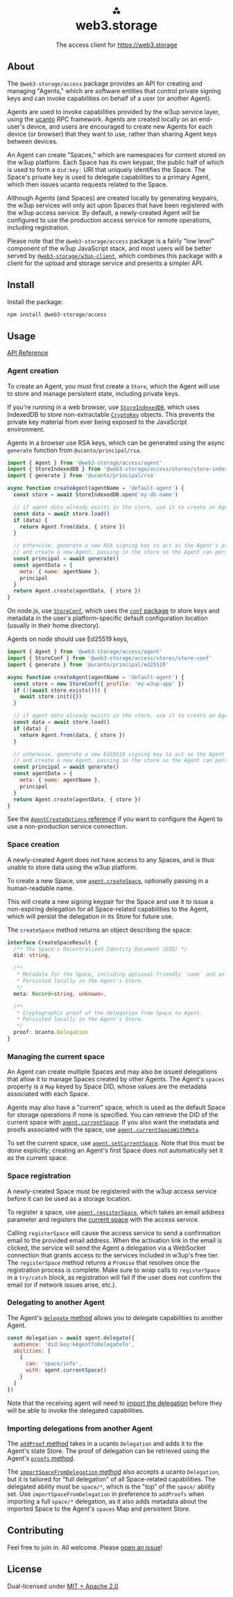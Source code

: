 <h1 align="center">⁂<br/>web3.storage</h1>
<p align="center">The access client for <a href="https://web3.storage">https://web3.storage</a></p>

## About

The `@web3-storage/access` package provides an API for creating and managing "Agents," which are software entities that control private signing keys and can invoke capabilities on behalf of a user (or another Agent).

Agents are used to invoke capabilities provided by the w3up service layer, using the [ucanto](https://github.com/web3-storage/ucanto) RPC framework. Agents are created locally on an end-user's device, and users are encouraged to create new Agents for each device (or browser) that they want to use, rather than sharing Agent keys between devices.

An Agent can create "Spaces," which are namespaces for content stored on the w3up platform. Each Space has its own keypair, the public half of which is used to form a `did:key:` URI that uniquely identifies the Space. The Space's private key is used to delegate capabilities to a primary Agent, which then issues ucanto requests related to the Space.

Although Agents (and Spaces) are created locally by generating keypairs, the w3up services will only act upon Spaces that have been registered with the w3up access service. By default, a newly-created Agent will be configured to use the production access service for remote operations, including registration.

Please note that the `@web3-storage/access` package is a fairly "low level" component of the w3up JavaScript stack, and most users will be better served by [`@web3-storage/w3up-client`](https://github.com/web3-storage/w3up-client), which combines this package with a client for the upload and storage service and presents a simpler API.

## Install

Install the package:

```bash
npm install @web3-storage/access
```

## Usage

[API Reference](https://web3-storage.github.io/w3protocol/modules/_web3_storage_access.html)

### Agent creation

To create an Agent, you must first create a `Store`, which the Agent will use to store and manage persistent state, including private keys.

If you're running in a web browser, use [`StoreIndexedDB`](https://web3-storage.github.io/w3protocol/classes/_web3_storage_access.StoreIndexedDB.html), which uses IndexedDB to store non-extractable [`CryptoKey`](https://www.w3.org/TR/WebCryptoAPI/#dfn-CryptoKey) objects. This prevents the private key material from ever being exposed to the JavaScript environment.

Agents in a browser use RSA keys, which can be generated using the async `generate` function from `@ucanto/principal/rsa`.

```js
import { Agent } from '@web3-storage/access/agent'
import { StoreIndexedDB } from '@web3-storage/access/stores/store-indexeddb'
import { generate } from '@ucanto/principal/rsa'

async function createAgent(agentName = 'default-agent') {
  const store = await StoreIndexedDB.open('my-db-name')

  // if agent data already exists in the store, use it to create an Agent.
  const data = await store.load()
  if (data) {
    return Agent.from(data, { store })
  }

  // otherwise, generate a new RSA signing key to act as the Agent's principal
  // and create a new Agent, passing in the store so the Agent can persist its state
  const principal = await generate()
  const agentData = {
    meta: { name: agentName },
    principal
  }
  return Agent.create(agentData, { store })
}
```

On node.js, use [`StoreConf`](https://web3-storage.github.io/w3protocol/classes/_web3_storage_access.StoreConf.html), which uses the [`conf` package](https://www.npmjs.com/package/conf) to store keys and metadata in the user's platform-specific default configuration location (usually in their home directory).

Agents on node should use Ed25519 keys,

```js
import { Agent } from '@web3-storage/access/agent'
import { StoreConf } from '@web3-storage/access/stores/store-conf'
import { generate } from '@ucanto/principal/ed25519'

async function createAgent(agentName = 'default-agent') {
  const store = new StoreConf({ profile: 'my-w3up-app' })
  if (!(await store.exists())) {
    await store.init({})
  }

  // if agent data already exists in the store, use it to create an Agent.
  const data = await store.load()
  if (data) {
    return Agent.from(data, { store })
  }

  // otherwise, generate a new Ed25519 signing key to act as the Agent's principal
  // and create a new Agent, passing in the store so the Agent can persist its state
  const principal = await generate()
  const agentData = {
    meta: { name: agentName },
    principal
  }
  return Agent.create(agentData, { store })
}

```

See the [`AgentCreateOptions` reference](https://web3-storage.github.io/w3protocol/interfaces/_web3_storage_access._internal_.AgentCreateOptions.html) if you want to configure the Agent to use a non-production service connection.

### Space creation

A newly-created Agent does not have access to any Spaces, and is thus unable to store data using the w3up platform.

To create a new Space, use [`agent.createSpace`](https://web3-storage.github.io/w3protocol/classes/_web3_storage_access.Agent.html#createSpace), optionally passing in a human-readable name.

This will create a new signing keypair for the Space and use it to issue a non-expiring delegation for all Space-related capabilities to the Agent, which will persist the delegation in its Store for future use.

The `createSpace` method returns an object describing the space:

```ts
interface CreateSpaceResult {
  /** The Space's Decentralized Identity Document (DID) */
  did: string,

  /** 
   * Metadata for the Space, including optional friendly `name` and an `isRegistered` flag.
   * Persisted locally in the Agent's Store.
   */
  meta: Record<string, unknown>,

  /**
   * Cryptographic proof of the delegation from Space to Agent.
   * Persisted locally in the Agent's Store.
   */
  proof: Ucanto.Delegation
}
```

### Managing the current space

An Agent can create multiple Spaces and may also be issued delegations that allow it to manage Spaces created by other Agents. The Agent's `spaces` property is a `Map` keyed by Space DID, whose values are the metadata associated with each Space.

Agents may also have a "current" space, which is used as the default Space for storage operations if none is specified. You can retrieve the DID of the current space with [`agent.currentSpace`](https://web3-storage.github.io/w3protocol/classes/_web3_storage_access.Agent.html#currentSpace). If you also want the metadata and proofs associated with the space, use [`agent.currentSpaceWithMeta`](https://web3-storage.github.io/w3protocol/classes/_web3_storage_access.Agent.html#currentSpaceWithMeta). 

To set the current space, use [`agent.setCurrentSpace`](https://web3-storage.github.io/w3protocol/classes/_web3_storage_access.Agent.html#setCurrentSpace). Note that this must be done explicitly; creating an Agent's first Space does not automatically set it as the current space.

### Space registration

A newly-created Space must be registered with the w3up access service before it can be used as a storage location.

To register a space, use [`agent.registerSpace`](https://web3-storage.github.io/w3protocol/classes/_web3_storage_access.Agent.html#registerSpace), which takes an email address parameter and registers the [current space](#managing-the-current-space) with the access service.

Calling `registerSpace` will cause the access service to send a confirmation email to the provided email address. When the activation link in the email is clicked, the service will send the Agent a delegation via a WebSocket connection that grants access to the services included in w3up's free tier. The `registerSpace` method returns a `Promise` that resolves once the registration process is complete. Make sure to wrap calls to `registerSpace` in a `try/catch` block, as registration will fail if the user does not confirm the email (or if network issues arise, etc.).

### Delegating to another Agent

The Agent's [`delegate` method](https://web3-storage.github.io/w3protocol/classes/_web3_storage_access.Agent.html#delegate) allows you to delegate capabilities to another Agent.

```js
const delegation = await agent.delegate({
  audience: 'did:key:kAgentToDelegateTo',
  abilities: [
    {
      can: 'space/info',
      with: agent.currentSpace()
    }
  ]
})
```

Note that the receiving agent will need to [import the delegation](#importing-delegations-from-another-agent) before they will be able to invoke the delegated capabilities.

### Importing delegations from another Agent

The [`addProof` method](https://web3-storage.github.io/w3protocol/classes/_web3_storage_access.Agent.html#addProof) takes in a ucanto `Delegation` and adds it to the Agent's state Store. The proof of delegation can be retrieved using the Agent's [`proofs` method](https://web3-storage.github.io/w3protocol/classes/_web3_storage_access.Agent.html#proofs).


The [`importSpaceFromDelegation` method](https://web3-storage.github.io/w3protocol/classes/_web3_storage_access.Agent.html#importSpaceFromDelegation) also accepts a ucanto `Delegation`, but it is tailored for "full delegation" of all Space-related capabilities. The delegated ability must be `space/*`, which is the "top" of the `space/` ability set. Use `importSpaceFromDelegation` in preference to `addProofs` when importing a full `space/*` delegation, as it also adds metadata about the imported Space to the Agent's `spaces` Map and persistent Store.

## Contributing

Feel free to join in. All welcome. Please [open an issue](https://github.com/web3-storage/w3protocol/issues)!

## License

Dual-licensed under [MIT + Apache 2.0](https://github.com/web3-storage/w3protocol/blob/main/license.md)
